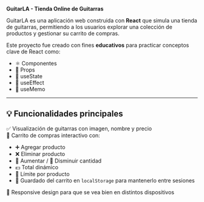 **GuitarLA - Tienda Online de Guitarras**

GuitarLA es una aplicación web construida con **React** que simula una tienda de guitarras, permitiendo a los usuarios explorar una colección de productos y gestionar su carrito de compras.

Este proyecto fue creado con fines **educativos** para practicar conceptos clave de React como:

- ⚛️ Componentes
- 🧩 Props
- 🧠 useState
- 🔄 useEffect
- 🚀 useMemo

---

## 💡 Funcionalidades principales

✅ Visualización de guitarras con imagen, nombre y precio  
🛒 Carrito de compras interactivo con:

- ➕ Agregar producto  
- ❌ Eliminar producto  
- 🔼 Aumentar / 🔽 Disminuir cantidad  
- 💵 Total dinámico  
- 🚫 Límite por producto  
- 💾 Guardado del carrito en `localStorage` para mantenerlo entre sesiones  

📱 Responsive design para que se vea bien en distintos dispositivos
